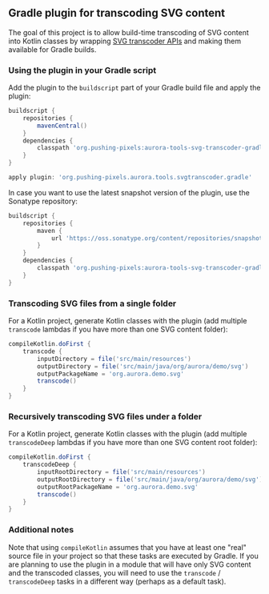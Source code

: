 ## Gradle plugin for transcoding SVG content

The goal of this project is to allow build-time transcoding of SVG content into Kotlin classes by wrapping [SVG transcoder APIs](svg-transcoder.md) and making them available for Gradle builds.

### Using the plugin in your Gradle script

Add the plugin to the `buildscript` part of your Gradle build file and apply the plugin:

```groovy
buildscript {
    repositories {
        mavenCentral()
    }
    dependencies {
        classpath 'org.pushing-pixels:aurora-tools-svg-transcoder-gradle-plugin:X.Y.Z'
    }
}

apply plugin: 'org.pushing-pixels.aurora.tools.svgtranscoder.gradle'
```

In case you want to use the latest snapshot version of the plugin, use the Sonatype repository:

```groovy
buildscript {
    repositories {
        maven {
            url 'https://oss.sonatype.org/content/repositories/snapshots'
        }
    }
    dependencies {
        classpath 'org.pushing-pixels:aurora-tools-svg-transcoder-gradle-plugin:X.Y.Z-SNAPSHOT'
    }
}
```

### Transcoding SVG files from a single folder

For a Kotlin project, generate Kotlin classes with the plugin (add multiple `transcode` lambdas if you have more than one SVG content folder):

```groovy
compileKotlin.doFirst {
    transcode {
        inputDirectory = file('src/main/resources')
        outputDirectory = file('src/main/java/org/aurora/demo/svg')
        outputPackageName = 'org.aurora.demo.svg'
        transcode()
    }
}
```

### Recursively transcoding SVG files under a folder

For a Kotlin project, generate Kotlin classes with the plugin (add multiple `transcodeDeep` lambdas if you have more than one SVG content root folder):

```groovy
compileKotlin.doFirst {
    transcodeDeep {
        inputRootDirectory = file('src/main/resources')
        outputRootDirectory = file('src/main/java/org/aurora/demo/svg')
        outputRootPackageName = 'org.aurora.demo.svg'
        transcode()
    }
}
```
### Additional notes

Note that using `compileKotlin` assumes that you have at least one "real" source file in your project so that these tasks are executed by Gradle. If you are planning to use the plugin in a module that will have only SVG content and the transcoded classes, you will need to use the `transcode` / `transcodeDeep` tasks in a different way (perhaps as a default task).

